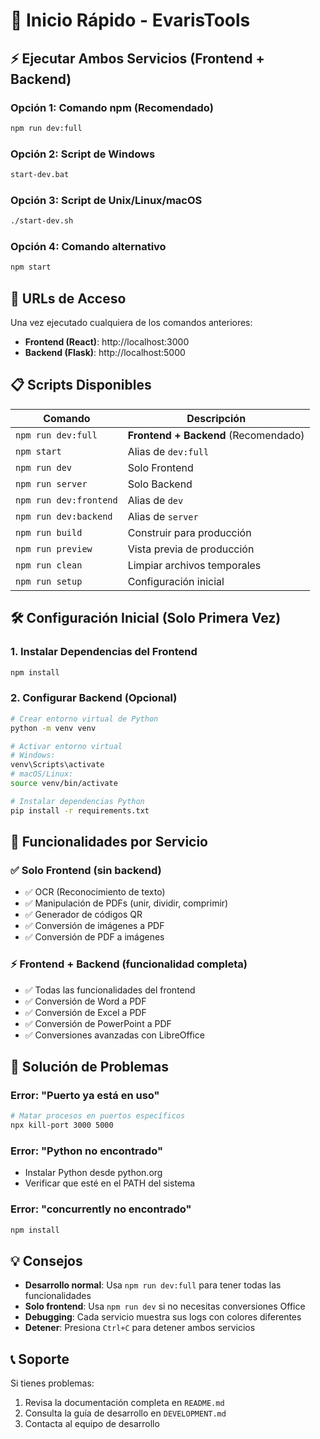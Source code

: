 # 🚀 Inicio Rápido - EvarisTools

## ⚡ Ejecutar Ambos Servicios (Frontend + Backend)

### Opción 1: Comando npm (Recomendado)
```bash
npm run dev:full
```

### Opción 2: Script de Windows
```bash
start-dev.bat
```

### Opción 3: Script de Unix/Linux/macOS
```bash
./start-dev.sh
```

### Opción 4: Comando alternativo
```bash
npm start
```

## 🎯 URLs de Acceso

Una vez ejecutado cualquiera de los comandos anteriores:

- **Frontend (React)**: http://localhost:3000
- **Backend (Flask)**: http://localhost:5000

## 📋 Scripts Disponibles

| Comando | Descripción |
|---------|-------------|
| `npm run dev:full` | **Frontend + Backend** (Recomendado) |
| `npm start` | Alias de `dev:full` |
| `npm run dev` | Solo Frontend |
| `npm run server` | Solo Backend |
| `npm run dev:frontend` | Alias de `dev` |
| `npm run dev:backend` | Alias de `server` |
| `npm run build` | Construir para producción |
| `npm run preview` | Vista previa de producción |
| `npm run clean` | Limpiar archivos temporales |
| `npm run setup` | Configuración inicial |

## 🛠️ Configuración Inicial (Solo Primera Vez)

### 1. Instalar Dependencias del Frontend
```bash
npm install
```

### 2. Configurar Backend (Opcional)
```bash
# Crear entorno virtual de Python
python -m venv venv

# Activar entorno virtual
# Windows:
venv\Scripts\activate
# macOS/Linux:
source venv/bin/activate

# Instalar dependencias Python
pip install -r requirements.txt
```

## 🔧 Funcionalidades por Servicio

### ✅ Solo Frontend (sin backend)
- ✅ OCR (Reconocimiento de texto)
- ✅ Manipulación de PDFs (unir, dividir, comprimir)
- ✅ Generador de códigos QR
- ✅ Conversión de imágenes a PDF
- ✅ Conversión de PDF a imágenes

### ⚡ Frontend + Backend (funcionalidad completa)
- ✅ Todas las funcionalidades del frontend
- ✅ Conversión de Word a PDF
- ✅ Conversión de Excel a PDF
- ✅ Conversión de PowerPoint a PDF
- ✅ Conversiones avanzadas con LibreOffice

## 🚨 Solución de Problemas

### Error: "Puerto ya está en uso"
```bash
# Matar procesos en puertos específicos
npx kill-port 3000 5000
```

### Error: "Python no encontrado"
- Instalar Python desde python.org
- Verificar que esté en el PATH del sistema

### Error: "concurrently no encontrado"
```bash
npm install
```

## 💡 Consejos

- **Desarrollo normal**: Usa `npm run dev:full` para tener todas las funcionalidades
- **Solo frontend**: Usa `npm run dev` si no necesitas conversiones Office
- **Debugging**: Cada servicio muestra sus logs con colores diferentes
- **Detener**: Presiona `Ctrl+C` para detener ambos servicios

## 📞 Soporte

Si tienes problemas:
1. Revisa la documentación completa en `README.md`
2. Consulta la guía de desarrollo en `DEVELOPMENT.md`
3. Contacta al equipo de desarrollo
